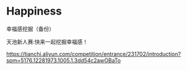 # Happiness
幸福感挖掘（备份）

天池新人赛:快来一起挖掘幸福感！

https://tianchi.aliyun.com/competition/entrance/231702/introduction?spm=5176.12281973.1005.1.3dd54c2awOBaTo
